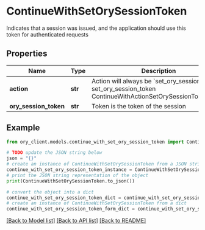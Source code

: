# ContinueWithSetOrySessionToken

Indicates that a session was issued, and the application should use this token for authenticated requests

## Properties

Name | Type | Description | Notes
------------ | ------------- | ------------- | -------------
**action** | **str** | Action will always be &#x60;set_ory_session_token&#x60; set_ory_session_token ContinueWithActionSetOrySessionTokenString | 
**ory_session_token** | **str** | Token is the token of the session | 

## Example

```python
from ory_client.models.continue_with_set_ory_session_token import ContinueWithSetOrySessionToken

# TODO update the JSON string below
json = "{}"
# create an instance of ContinueWithSetOrySessionToken from a JSON string
continue_with_set_ory_session_token_instance = ContinueWithSetOrySessionToken.from_json(json)
# print the JSON string representation of the object
print(ContinueWithSetOrySessionToken.to_json())

# convert the object into a dict
continue_with_set_ory_session_token_dict = continue_with_set_ory_session_token_instance.to_dict()
# create an instance of ContinueWithSetOrySessionToken from a dict
continue_with_set_ory_session_token_form_dict = continue_with_set_ory_session_token.from_dict(continue_with_set_ory_session_token_dict)
```
[[Back to Model list]](../README.md#documentation-for-models) [[Back to API list]](../README.md#documentation-for-api-endpoints) [[Back to README]](../README.md)


